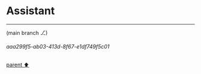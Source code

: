 # Assistant

---

(main branch ⎇)
###### aaa299f5-ab03-413d-8f67-e1df749f5c01
[parent ⬆️](#f8d82aec-38e7-4835-ad48-24145e395491)
